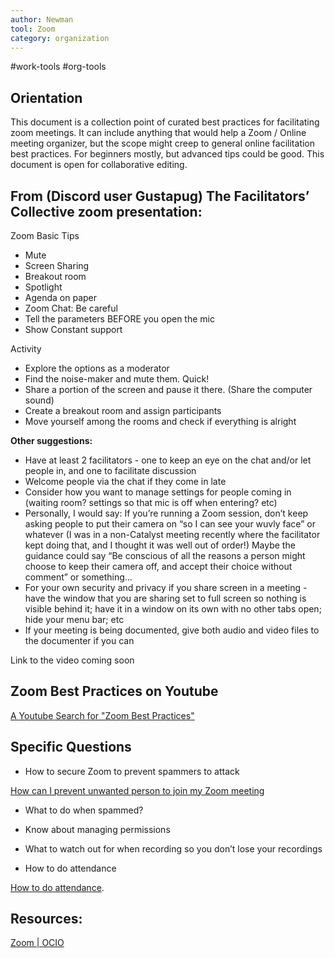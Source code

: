 ```yaml
---
author: Newman
tool: Zoom
category: organization
---
```

#work-tools #org-tools

## Orientation

This document is a collection point of curated best practices for facilitating zoom meetings.  It can include anything that would help a Zoom / Online meeting organizer, but the scope might creep to general online facilitation best practices.   For beginners mostly, but advanced tips could be good.  This document is open for collaborative editing.  


## From (Discord user Gustapug) The Facilitators’ Collective zoom presentation:

Zoom Basic Tips



* Mute
* Screen Sharing
* Breakout room
* Spotlight
* Agenda on paper
* Zoom Chat: Be careful
* Tell the parameters BEFORE you open the mic
* Show Constant support

Activity



* Explore the options as a moderator
* Find the noise-maker and mute them. Quick!
* Share a portion of the screen and pause it there.  (Share the computer sound)
* Create a breakout room and assign participants
* Move yourself among the rooms and check if everything is alright

**Other suggestions:**



* Have at least 2 facilitators - one to keep an eye on the chat and/or let people in, and one to facilitate discussion
* Welcome people via the chat if they come in late
* Consider how you want to manage settings for people coming in (waiting room? settings so that mic is off when entering? etc)
* Personally, I would say: If you’re running a Zoom session, don’t keep asking people to put their camera on “so I can see your wuvly face” or whatever (I was in a non-Catalyst meeting recently where the facilitator kept doing that, and I thought it was well out of order!) Maybe the guidance could say “Be conscious of all the reasons a person might choose to keep their camera off, and accept their choice without comment” or something…
* For your own security and privacy if you share screen in a meeting - have the window that you are sharing set to full screen so nothing is visible behind it; have it in a window on its own with no other tabs open; hide your menu bar; etc
* If your meeting is being documented, give both audio and video files to the documenter if you can

Link to the video coming soon


## Zoom Best Practices on Youtube

[A Youtube Search for "Zoom Best Practices"](https://www.youtube.com/results?search_query=zoom+best+practices+for+hosts) 


## Specific Questions

-   How to secure Zoom to prevent spammers to attack

[How can I prevent unwanted person to join my Zoom meeting](https://www.eduhk.hk/ocio/content/faq-how-can-i-prevent-unwanted-person-join-my-zoom-meeting)  


    

-   What to do when spammed?

    

-   Know about managing permissions

    

-   What to watch out for when recording so you don’t lose your recordings

    

-   How to do attendance

[How to do attendance](https://www.eduhk.hk/ocio/content/faq-how-retrieve-attendance-list-zoom-meeting#:~:text=On%20the%20Zoom%20portal%2C%20click,on%20the%20number%20of%20participants.&text=You%20can%20generate%20an%20CSV,by%20clicking%20the%20Export%20button). 


## Resources:

[Zoom | OCIO](https://www.eduhk.hk/ocio/content/zoom) 

